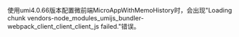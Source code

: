 使用umi4.0.66版本配置微前端MicroAppWithMemoHistory时，会出现"Loading chunk vendors-node_modules_umijs_bundler-webpack_client_client_client_js failed."错误。
